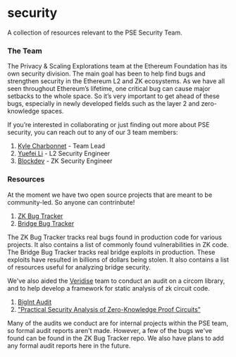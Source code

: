 # security

A collection of resources relevant to the PSE Security Team.

### The Team

The Privacy & Scaling Explorations team at the Ethereum Foundation has its own security division. The main goal has been to help find bugs and strengthen security in the Ethereum L2 and ZK ecosystems. As we have all seen throughout Ethereum’s lifetime, one critical bug can cause major setbacks to the whole space. So it’s very important to get ahead of these bugs, especially in newly developed fields such as the layer 2 and zero-knowledge spaces. 

If you’re interested in collaborating or just finding out more about PSE security, you can reach out to any of our 3 team members:
1. [Kyle Charbonnet](https://twitter.com/kcharbo0) - Team Lead
2. [Yuefei Li](https://twitter.com/yldp__) - L2 Security Engineer
3. [Blockdev](https://twitter.com/blockdeveth) - ZK Security Engineer

### Resources
At the moment we have two open source projects that are meant to be community-led. So anyone can contrinbute!

1. [ZK Bug Tracker](https://github.com/0xPARC/zk-bug-tracker)
2. [Bridge Bug Tracker](https://github.com/0xDatapunk/Bridge-Bug-Tracker)

The ZK Bug Tracker tracks real bugs found in production code for various projects. It also contains a list of commonly found vulnerabilities in ZK code. The Bridge Bug Tracker tracks real bridge exploits in production. These exploits have resulted in billions of dollars being stolen. It also contains a list of resources useful for analyzing bridge security.

We've also aided the [Veridise](https://veridise.com/) team to conduct an audit on a circom library, and to help develop a framework for static analysis of zk circuit code.

1. [BigInt Audit](https://f8t2x8b2.rocketcdn.me/wp-content/uploads/2023/02/VAR-circom-bigint.pdf)
2. ["Practical Security Analysis of Zero-Knowledge Proof Circuits”](https://eprint.iacr.org/2023/190)

Many of the audits we conduct are for internal projects within the PSE team, so formal audit reports aren't made. However, a few of the bugs we've found can be found in the ZK Bug Tracker repo. We also have plans to add any formal audit reports here in the future. 
